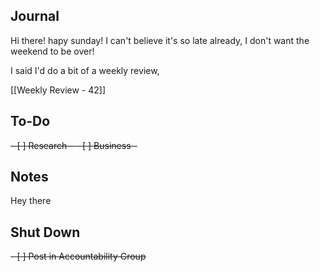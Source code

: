 ## Journal
Hi there! hapy sunday! I can't believe it's so late already, I don't want the weekend to be over!

I said I'd do a bit of a weekly review, 

[[Weekly Review - 42]]

## To-Do
<del>- [ ] Research - </del>
<del>- [ ] Business - </del>


## Notes
Hey there 

## Shut Down
<del>- [ ] Post in Accountability Group</del>